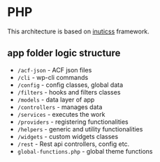 # PHP

This architecture is based on [inuticss](https://github.com/inuitcss/inuitcss) framework.

## app folder logic structure

- `/acf-json` - ACF json files
- `/cli` - wp-cli commands
- `/config` - config classes, global data
- `/filters` - hooks and filters classes
- `/models` - data layer of app
- `/controllers` - manages data
- `/services` - executes the work
- `/providers` - registering functionalities
- `/helpers` - generic and utility functionalities
- `/widgets` - custom widgets classes
- `/rest` - Rest api controllers, config etc.
- `global-functions.php` - global theme functions